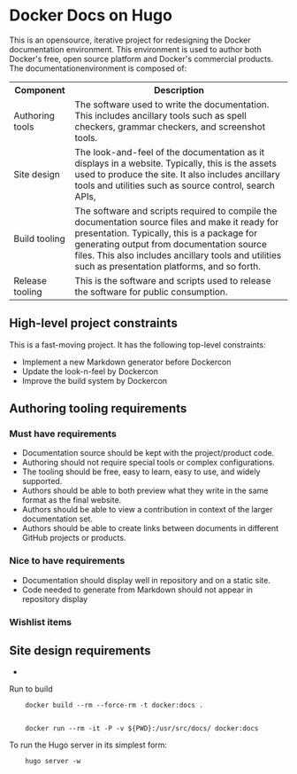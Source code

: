 # Docker Docs on Hugo

This is an opensource, iterative project for redesigning the Docker documentation environment. This environment is used to author both Docker's free, open source platform and Docker's commercial products. The documentationenvironment is composed of:

<table>
  <tr>
    <th>Component</th>
    <th>Description</th>
  </tr>
  <tr>
    <td>Authoring tools</td>
    <td>The software used to write the documentation.  This includes ancillary tools such as spell checkers, grammar checkers, and screenshot tools. </td>
  </tr>
  <tr>
    <td>Site design</td>
    <td>The look-and-feel of the documentation as it displays in a website.  Typically, this is the assets used to produce the site.  It also includes ancillary tools and utilities such as source control, search APIs,</td>
  </tr>
  <tr>
    <td>Build tooling</td>
    <td>The software and scripts required to compile the documentation source files and make it ready for presentation. Typically, this is a package for generating output from documentation source files. This also includes ancillary tools and utilities such as presentation platforms, and so forth. </td>
  </tr>
  <tr>
    <td>Release tooling</td>
    <td>This is the software and scripts used to release the software for public consumption.  </td>
  </tr>
</table>

## High-level project constraints

This is a fast-moving project. It has the following top-level constraints:

- Implement a new Markdown generator before Dockercon
- Update the look-n-feel by Dockercon
- Improve the build system by Dockercon

## Authoring tooling requirements

### Must have requirements
- Documentation source should be kept with the project/product code.
- Authoring should not require special tools or complex configurations.
- The tooling should be free, easy to learn, easy to use, and widely supported.
- Authors should be able to both preview what they write in the same format as the final website. 
- Authors should be able to view a contribution in context of the larger documentation set.
- Authors should be able to create links between documents in different GitHub projects or products.

### Nice to have requirements

- Documentation should display well in repository and on a static site.
- Code needed to generate from Markdown should not appear in repository display 


### Wishlist items

## Site design requirements

- 
 


Run to build

		docker build --rm --force-rm -t docker:docs .


		docker run --rm -it -P -v ${PWD}:/usr/src/docs/ docker:docs
		
To run the Hugo server in its simplest form:
		
		hugo server -w